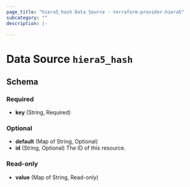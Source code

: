 ```yaml
---
page_title: "hiera5_hash Data Source - terraform-provider-hiera5"
subcategory: ""
description: |-
  
---
```


# Data Source `hiera5_hash`





## Schema

### Required

- **key** (String, Required)

### Optional

- **default** (Map of String, Optional)
- **id** (String, Optional) The ID of this resource.

### Read-only

- **value** (Map of String, Read-only)


